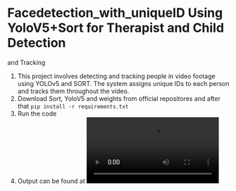 # Facedetection_with_uniqueID Using YoloV5+Sort for Therapist and Child Detection
and Tracking

1. This project involves detecting and tracking people in video footage using YOLOv5 and SORT. The system assigns unique IDs to each person and tracks them throughout the video.
2. Download Sort, YoloV5 and weights from official repositores and after that
   ```pip install -r requirements.txt```
3. Run the code
4. Output can be found at ![Result](https://github.com/nj7782/Facedetection_with_uniqueID/blob/main/Output%20Screen%20recording.mp4)
